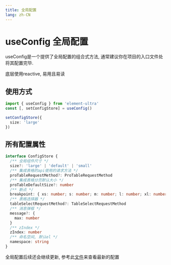 ```yaml
---
title: 全局配置
lang: zh-CN
---
```



# useConfig 全局配置

useConfig是一个提供了全局配置的组合式方法, 通常建议你在项目的入口文件处将其配置完毕.

底层使用reactive, 易用且易读


## 使用方式

```ts
import { useConfig } from 'element-ultra'
const [, setConfigStore] = useConfig()

setConfigStore({
  size: 'large'
})
```



## 所有配置属性
```ts
interface ConfigStore {
  /** 全局组件尺寸 */
  size?: 'large' | 'default' | 'small'
  /** 集成表格的api使用的请求方法 */
  proTableRequestMethod?: ProTableRequestMethod
  /** 集成表格分页默认大小 */
  proTableDefaultSize?: number
  /** 断点 */
  breakpoint: { xs: number; s: number; m: number; l: number; xl: number }
  /** 表格选择器 */
  tableSelectRequestMethod?: TableSelectRequestMethod
  /** 消息弹框 */
  message?: {
    max: number
  }
  /** zIndex */
  zIndex: number
  /** 命名空间, 默认el */
  namespace: string
}
```
全局配置后续还会继续更新, 参考此[文件](https://github.com/cabinet-fe/element-pro/blob/main/packages/hooks/use-config/index.ts)来查看最新的配置